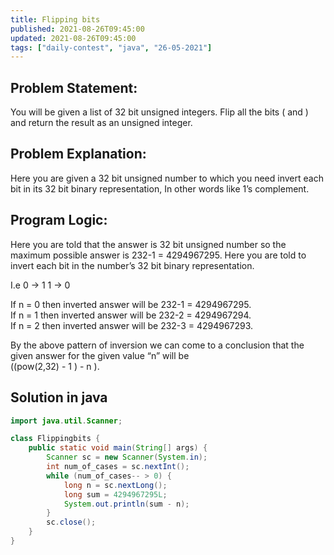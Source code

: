 ```yaml
---
title: Flipping bits
published: 2021-08-26T09:45:00
updated: 2021-08-26T09:45:00
tags: ["daily-contest", "java", "26-05-2021"]
---
```


## Problem Statement:

You will be given a list of 32 bit unsigned integers. Flip all 
the bits ( and ) and return the result as an unsigned integer.

## Problem Explanation:
Here you are given a 32 bit unsigned number to which you need 
invert each bit in its 32 bit binary representation, In other 
words like 1’s complement.

## Program Logic:

Here you are told that the answer is 32 bit unsigned number so 
the maximum possible answer is 232-1 = 4294967295.
Here you are told to invert each bit in the number’s 32 bit 
binary representation.

I.e    0 →  1      1 →  0

If   n = 0   then inverted answer will be 232-1 = 4294967295.\
If   n = 1   then inverted answer will be 232-2 = 4294967294.\
If   n = 2   then inverted answer will be 232-3 = 4294967293.

By the above pattern of inversion we can come to a conclusion 
that the given answer for the given value “n”  will be  
((pow(2,32) - 1 ) - n ).

## Solution in java
```java
import java.util.Scanner;

class Flippingbits {
    public static void main(String[] args) {
        Scanner sc = new Scanner(System.in);
        int num_of_cases = sc.nextInt();
        while (num_of_cases-- > 0) {
            long n = sc.nextLong();
            long sum = 4294967295L;
            System.out.println(sum - n);
        }
        sc.close();
    }
}
```